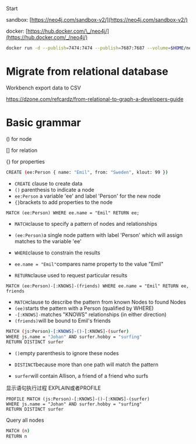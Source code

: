 Start

sandbox: [https://neo4j.com/sandbox-v2/](https://neo4j.com/sandbox-v2/)

docker: [https://hub.docker.com/\_/neo4j/](https://hub.docker.com/_/neo4j/)

```bash
docker run -d --publish=7474:7474 --publish=7687:7687 --volume=$HOME/neo4j/data:/data neo4j
```

# Migrate from relational database

Workbench export data to CSV

https://dzone.com/refcardz/from-relational-to-graph-a-developers-guide



# Basic grammar

\(\) for node

\[\] for relation

{} for properties

```bash
CREATE (ee:Person { name: "Emil", from: "Sweden", klout: 99 })
```

* `CREATE` clause to create data
* `()` parenthesis to indicate a node
* `ee:Person` a variable 'ee' and label 'Person' for the new node
* `{}`brackets to add properties to the node

```
MATCH (ee:Person) WHERE ee.name = "Emil" RETURN ee;
```

* `MATCH`clause to specify a pattern of nodes and relationships

* `(ee:Person)`a single node pattern with label 'Person' which will assign matches to the variable 'ee'

* `WHERE`clause to constrain the results

* `ee.name = "Emil"`compares name property to the value "Emil"

* `RETURN`clause used to request particular results

```
MATCH (ee:Person)-[:KNOWS]-(friends) WHERE ee.name = "Emil" RETURN ee, friends
```

* `MATCH`clause to describe the pattern from known Nodes to found Nodes
* `(ee)`starts the pattern with a Person \(qualified by WHERE\)
* `-[:KNOWS]-`matches "KNOWS" relationships \(in either direction\)
* `(friends)`will be bound to Emil's friends

```bash
MATCH (js:Person)-[:KNOWS]-()-[:KNOWS]-(surfer)
WHERE js.name = "Johan" AND surfer.hobby = "surfing"
RETURN DISTINCT surfer
```

* `()`empty parenthesis to ignore these nodes

* `DISTINCT`because more than one path will match the pattern

* `surfer`will contain Allison, a friend of a friend who surfs

显示语句执行过程 EXPLAIN或者PROFILE

```
PROFILE MATCH (js:Person)-[:KNOWS]-()-[:KNOWS]-(surfer)
WHERE js.name = "Johan" AND surfer.hobby = "surfing"
RETURN DISTINCT surfer
```

Query all nodes

```bash
MATCH (n)
RETURN n
```



